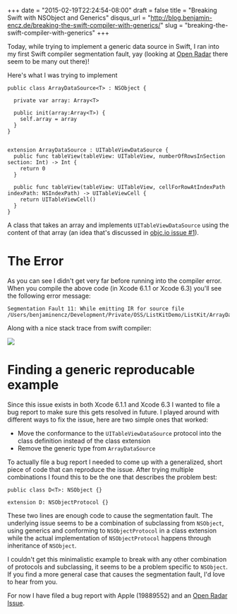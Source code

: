 +++
date = "2015-02-19T22:24:54-08:00"
draft = false
title = "Breaking Swift with NSObject and Generics"
disqus_url = "http://blog.benjamin-encz.de/breaking-the-swift-compiler-with-generics/"
slug = "breaking-the-swift-compiler-with-generics"
+++

Today, while trying to implement a generic data source in Swift, I ran into my first Swift compiler segmentation fault, yay (looking at [Open Radar](http://openradar.appspot.com/search?query=segmentation+fault+swift) there seem to be many out there)!

<!--more-->

Here's what I was trying to implement

    public class ArrayDataSource<T> : NSObject {

      private var array: Array<T>

      public init(array:Array<T>) {
        self.array = array
      }
    }


    extension ArrayDataSource : UITableViewDataSource {
      public func tableView(tableView: UITableView, numberOfRowsInSection section: Int) -> Int {
        return 0
      }

      public func tableView(tableView: UITableView, cellForRowAtIndexPath indexPath: NSIndexPath) -> UITableViewCell {
        return UITableViewCell()
      }
    }

A class that takes an array and implements `UITableViewDataSource` using the content of that array (an idea that's discussed in [objc.io issue #1](http://www.objc.io/issue-1/lighter-view-controllers.html)).

# The Error

As you can see I didn't get very far before running into the compiler error. When you compile the above code (in Xcode 6.1.1 or Xcode 6.3) you'll see the following error message:

    Segmentation Fault 11: While emitting IR for source file /Users/benjaminencz/Development/Private/OSS/ListKitDemo/ListKit/ArrayDataSource.swift

Along with a nice stack trace from swift compiler:

![](https://dl.dropboxusercontent.com/u/13528538/Blog/Swift_Crash.png)

# Finding a generic reproducable example

Since this issue exists in both Xcode 6.1.1 and Xcode 6.3 I wanted to file a bug report to make sure this gets resolved in future. I played around with different ways to fix the issue, here are two simple ones that worked:

- Move the conformance to the `UITableViewDataSource` protocol into the class definition instead of the class extension
- Remove the generic type from `ArrayDataSource`

To actually file a bug report I needed to come up with a generalized, short piece of code that can reproduce the issue. After trying multiple combinations I found this to be the one that describes the problem best:

	public class D<T>: NSObject {}

	extension D: NSObjectProtocol {}

These two lines are enough code to cause the segmentation fault. The underlying issue seems to be a combination of subclassing from `NSObject`, using generics and conforming to `NSObjectProtocol` in a class extension while the actual implementation of `NSObjectProtocol` happens through inheritance of `NSObject`.

I couldn't get this minimalistic example to break with any other combination of protocols and subclassing, it seems to be a problem specific to `NSObject`. If you find a more general case that causes the segmentation fault, I'd love to hear from you.

For now I have filed a bug report with Apple (19889552) and an [Open Radar Issue](http://openradar.appspot.com/19889552).

